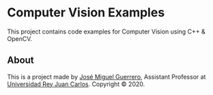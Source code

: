 # Computer Vision Examples

This project contains code examples for Computer Vision using C++ & OpenCV.

## About

This is a project made by [José Miguel Guerrero], Assistant Professor at [Universidad Rey Juan Carlos]. 
Copyright &copy; 2020.

[Universidad Rey Juan Carlos]: https://www.urjc.es/
[José Miguel Guerrero]: https://sites.google.com/view/jmguerrero
